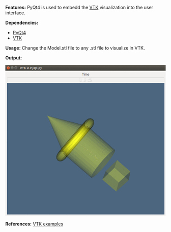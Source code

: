 **Features:**
PyQt4 is used to embedd the [VTK](http://www.vtk.org/) visualization into the user interface.

**Dependencies:** 
- [PyQt4](https://www.riverbankcomputing.com/software/pyqt/download)
- [VTK](http://www.vtk.org/)

**Usage:**
Change the Model.stl file to any .stl file to visualize in VTK. 


**Output:**

![alt text](https://github.com/jeev20/STL-embedding-in-VTK-using-PyQT/blob/master/VTKembedd.gif)

**References:** 
[VTK examples](http://www.vtk.org/Wiki/VTK/Examples/Python) 
